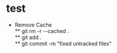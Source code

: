 # test
* Remove Cache <BR/>
** git rm -r --cached . <BR/>
** git add . <BR/>
** git commit -m "fixed untracked files" <BR/>
